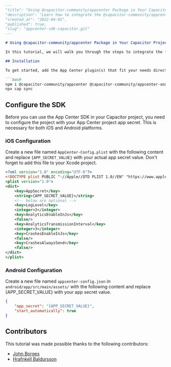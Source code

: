 ```markdown
---
"title": "Using @capacitor-community/appcenter Package in Your Capacitor Project",
"description": "Learn how to integrate the @capacitor-community/appcenter package in your Capacitor project for analytics and crash reporting.",
"created_at": "2022-04-01",
"published": true,
"slug": "appcenter-sdk-capacitor.git"
---

# Using @capacitor-community/appcenter Package in Your Capacitor Project

In this tutorial, we will walk you through the steps to integrate the **@capacitor-community/appcenter** package in your Capacitor project. This package allows you to leverage App Center services for analytics and crash reporting in your mobile applications.

## Installation

To get started, add the App Center plugin(s) that fit your needs directly from the CLI:

```bash
npm i @capacitor-community/appcenter @capacitor-community/appcenter-analytics @capacitor-community/appcenter-crashes --save-exact
npx cap sync
```

## Configure the SDK

Before you can use the App Center SDK in your Capacitor project, you need to configure the project with your App Center project app secret. This is necessary for both iOS and Android platforms.

### iOS Configuration

Create a new file named `AppCenter-Config.plist` with the following content and replace `{APP_SECRET_VALUE}` with your actual app secret value. Don't forget to add this file to your Xcode project.

```xml
<?xml version="1.0" encoding="UTF-8"?>
<!DOCTYPE plist PUBLIC "-//Apple//DTD PLIST 1.0//EN" "https://www.apple.com/DTDs/PropertyList-1.0.dtd">
<plist version="1.0">
<dict>
    <key>AppSecret</key>
    <string>{APP_SECRET_VALUE}</string>
    <!-- below are optional -->
    <key>LogLevel</key>
    <integer>2</integer>
    <key>AnalyticsEnableInJs</key>
    <false/>
    <key>AnalyticsTransmissionInterval</key>
    <integer>3</integer>
    <key>CrashesEnableInJs</key>
    <false/>
    <key>CrashesAlwaysSend</key>
    <false/>
</dict>
</plist>
```

### Android Configuration

Create a new file named `appcenter-config.json` in `android/app/src/main/assets/` with the following content and replace {APP_SECRET_VALUE} with your app secret value.

```json
{
    "app_secret": "{APP_SECRET_VALUE}",
    "start_automatically": true
}
```

## Contributors

This tutorial was made possible thanks to the following contributors:

- [John Borges](http://johnborg.es)
- [Hrafnkell Baldursson](https://hrafnkellbaldurs.com/)
```